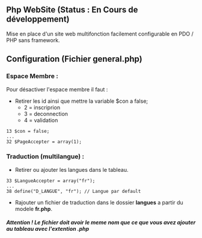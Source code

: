 ## Php WebSite (Status : En Cours de développement)
Mise en place d'un site web multifonction facilement configurable en PDO / PHP sans framework.

## Configuration (Fichier general.php)
### Espace Membre :
Pour désactiver l'espace membre il faut :
- Retirer les id ainsi que mettre la variable $con a false;
	- 2 = inscriprion
	- 3 = deconnection
	- 4 = validation
```
13 $con = false;
...
32 $PageAccepter = array(1);
```
### Traduction (multilangue) :
- Retirer ou ajouter les langues dans le tableau.
```
33 $LangueAccepter = array("fr");
...
38 define("D_LANGUE", "fr"); // Langue par default
```
- Rajouter un fichier de traduction dans le dossier **langues** a partir du modele **fr.php**.
#### _Attention ! Le fichier doit avoir le meme nom que ce que vous avez ajouter au tableau avec l'extention .php_